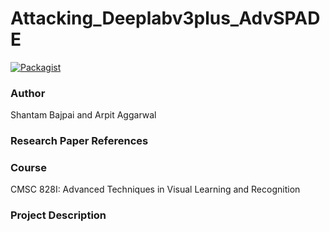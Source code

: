 # Attacking_Deeplabv3plus_AdvSPADE

[![Packagist](https://img.shields.io/packagist/l/doctrine/orm.svg)](LICENSE.md)

### Author

Shantam Bajpai and Arpit Aggarwal

### Research Paper References

### Course
CMSC 828I: Advanced Techniques in Visual Learning and Recognition

### Project Description 
